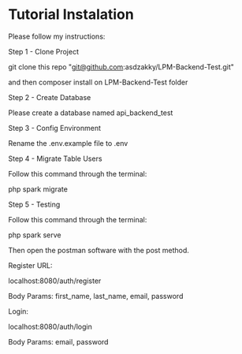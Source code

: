 # Tutorial Instalation

Please follow my instructions:

Step 1 - Clone Project

git clone this repo "git@github.com:asdzakky/LPM-Backend-Test.git"

and then composer install on LPM-Backend-Test folder

Step 2 - Create Database

Please create a database named api_backend_test

Step 3 - Config Environment

Rename the .env.example file to .env

Step 4 - Migrate Table Users

Follow this command through the terminal:

php spark migrate

Step 5 - Testing

Follow this command through the terminal:

php spark serve

Then open the postman software with the post method.

Register URL:

localhost:8080/auth/register

Body Params:
first_name, last_name, email, password

Login:

localhost:8080/auth/login

Body Params:
email, password
